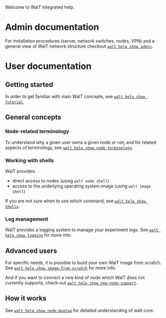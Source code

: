 
Welcome to WalT integrated help.

# Admin documentation

For installation procedures (server, network switches, nodes, VPN) and a general view of WalT network structure checkout [`walt help show admin`](admin.md).

# User documentation

## Getting started

In order to get familiar with main WalT concepts, see [`walt help show tutorial`](tutorial.md).

## General concepts

### Node-related terminology

To understand why a given user owns a given node or not, and for related aspects of terminology, see [`walt help show node-terminology`](node-terminology.md).

### Working with shells

WalT provides:
* direct access to nodes (using `walt node shell`)
* access to the underlying operating system image (using `walt image shell`)

If you are not sure when to use which command, see [`walt help show shells`](shells.md).

### Log management

WalT provides a logging system to manage your experiment logs.
See [`walt help show logging`](logging.md) for more info.

## Advanced users

For specific needs, it is possible to build your own WalT image from scratch.
See [`walt help show image-from-scratch`](image-from-scratch.md) for more info.

And if you want to connect a new kind of node which WalT does not currently
supports, check-out [`walt help show new-node-support`](new-node-support.md).

## How it works

See [`walt help show node-bootup`](node-bootup.md) for detailed understanding
of walt core.
